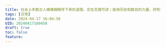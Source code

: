 ```yaml
---
title: 社会上多数古人模模糊糊传下来的道理，实在无理可讲；能用历史和数目的力量，挤死不合意的人
tags: [日常]
date: 2024-04-17 16:04:58
UID: 20240417160458
draft: true
toc: false
feature: 
---
```

